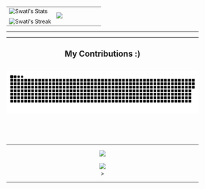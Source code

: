 <table style="border-collapse: collapse; border: none; width: 100%;">
  <tr style="border: none;">
    <td style="border: none; width: 50%;">
      <img src="https://github-readme-stats.vercel.app/api?username=swatified&theme=tokyonight&show_icons=true&hide_border=true&count_private=true" alt="Swati's Stats" width="100%">
      <br>
      <img src="https://github-readme-streak-stats.herokuapp.com/?user=swatified&theme=tokyonight&hide_border=true" alt="Swati's Streak" width="100%" style="margin-top: 10px;">
    </td>
    <td style="border: none; width: 50%;">
      <img src="https://i.ibb.co/QfGZ1K1/I-are-programmer-I-make-computer-Beep-Boop-Beep-Beep-Boop-cute-cat-programmer-blue-Sticker-for-Sale.jpg" height="400">
    </td>
  </tr>
</table>
<hr/>

<hr/>

<div align="center">
  <h2> My Contributions :) </h2>
  <br>
  <img alt="snake eating my contributions" src="https://raw.githubusercontent.com/swatified/swatified/output/github-contribution-grid-snake.svg" />
  
  <br/><br/><br/>
</div>

<hr/>

<div class="badges-githubstats">
  <p align="center">
    <img src="https://github-readme-stats.vercel.app/api/top-langs/?username=swatified&layout=compact" height="200">
    <div align="center">
    <img src="https://skillicons.dev/icons?i=html,androidstudio,figma,firebase,python,flask,anaconda,github,vscode" /><br
    <img src="https://skillicons.dev/icons?i=css,javascript,c,java,kotlin,gradle,mysql,git" />>
</div>
  </p>
</div>
<hr/>
